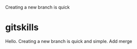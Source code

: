 Creating a new branch is quick
# gitskills
Hello.
Creating a new branch is quick and simple.
Add merge
